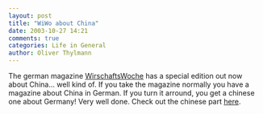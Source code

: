 ```yaml
---
layout: post
title: "WiWo about China"
date: 2003-10-27 14:21
comments: true
categories: Life in General
author: Oliver Thylmann
---
```



The german magazine [WirschaftsWoche](http://www.wiwo.de/) has a special edition out now about China... well kind of. If you take the magazine normally you have a magazine about China in German. If you turn it arround, you get a chinese one about Germany! Very well done. Check out the chinese part [here](http://www.wiwo.de/pswiwo/fn/ww2/sfn/buildww/id/645/exturl/687474703a2f2f7777772e7769776f2e64652f7769776f726c7a722f737461746963732f63685f6672616d657365742e68746d6c/fb/0/fm/1/fl/1/bt/2/SH/0/depot/0/index.html).


